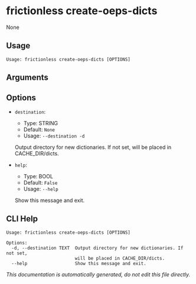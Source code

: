 
# frictionless create-oeps-dicts

None

## Usage

```
Usage: frictionless create-oeps-dicts [OPTIONS]
```

## Arguments


## Options

* `destination`:
    * Type: STRING
    * Default: `None`
    * Usage: `--destination
-d`

    Output directory for new dictionaries. If not set, will be placed in CACHE_DIR/dicts.



* `help`:
    * Type: BOOL
    * Default: `False`
    * Usage: `--help`

    Show this message and exit.



## CLI Help

```
Usage: frictionless create-oeps-dicts [OPTIONS]

Options:
  -d, --destination TEXT  Output directory for new dictionaries. If not set,
                          will be placed in CACHE_DIR/dicts.
  --help                  Show this message and exit.
```

_This documentation is automatically generated, do not edit this file directly._
